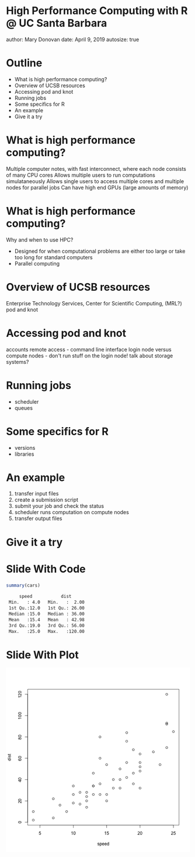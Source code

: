 High Performance Computing with R @ UC Santa Barbara
========================================================
author: Mary Donovan
date: April 9, 2019
autosize: true

Outline
========================================================

- What is high performance computing?
- Overview of UCSB resources
- Accessing pod and knot
- Running jobs
- Some specifics for R
- An example
- Give it a try

What is high performance computing?
========================================================
Multiple computer notes, with fast interconnect, where each node consists of many CPU cores
Allows multiple users to run computations simulataneously
Allows single users to access multiple cores and multiple nodes for parallel jobs
Can have high end GPUs (large amounts of memory)

What is high performance computing?
========================================================
Why and when to use HPC? 
- Designed for when computational problems are either too large or take too long for standard computers
- Parallel computing




Overview of UCSB resources
========================================================
Enterprise Technology Services, Center for Scientific Computing, (MRL?)
pod and knot

Accessing pod and knot
========================================================
accounts
remote access - command line interface
login node versus compute nodes - don't run stuff on the login node! 
talk about storage systems?

Running jobs
========================================================
  - scheduler
  - queues

Some specifics for R
========================================================
  - versions
  - libraries

An example
========================================================
1. transfer input files
2. create a submission script
3. submit your job and check the status
4. scheduler runs computation on compute nodes
5. transfer output files 

Give it a try
========================================================

Slide With Code
========================================================


```r
summary(cars)
```

```
     speed           dist       
 Min.   : 4.0   Min.   :  2.00  
 1st Qu.:12.0   1st Qu.: 26.00  
 Median :15.0   Median : 36.00  
 Mean   :15.4   Mean   : 42.98  
 3rd Qu.:19.0   3rd Qu.: 56.00  
 Max.   :25.0   Max.   :120.00  
```

Slide With Plot
========================================================

![plot of chunk unnamed-chunk-2](R_on_HPC-figure/unnamed-chunk-2-1.png)
